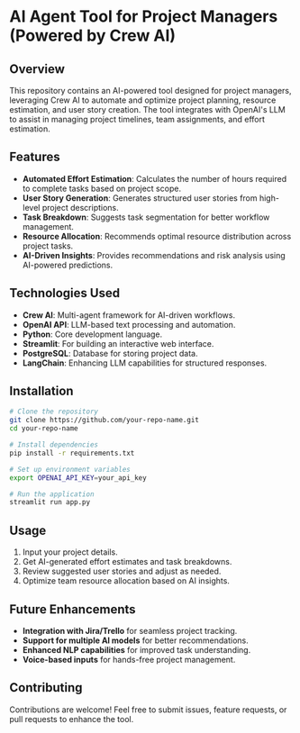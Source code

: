 # AI Agent Tool for Project Managers (Powered by Crew AI)

## Overview
This repository contains an AI-powered tool designed for project managers, leveraging Crew AI to automate and optimize project planning, resource estimation, and user story creation. The tool integrates with OpenAI's LLM to assist in managing project timelines, team assignments, and effort estimation.

## Features
- **Automated Effort Estimation**: Calculates the number of hours required to complete tasks based on project scope.
- **User Story Generation**: Generates structured user stories from high-level project descriptions.
- **Task Breakdown**: Suggests task segmentation for better workflow management.
- **Resource Allocation**: Recommends optimal resource distribution across project tasks.
- **AI-Driven Insights**: Provides recommendations and risk analysis using AI-powered predictions.

## Technologies Used
- **Crew AI**: Multi-agent framework for AI-driven workflows.
- **OpenAI API**: LLM-based text processing and automation.
- **Python**: Core development language.
- **Streamlit**: For building an interactive web interface.
- **PostgreSQL**: Database for storing project data.
- **LangChain**: Enhancing LLM capabilities for structured responses.

## Installation
```sh
# Clone the repository
git clone https://github.com/your-repo-name.git
cd your-repo-name

# Install dependencies
pip install -r requirements.txt

# Set up environment variables
export OPENAI_API_KEY=your_api_key

# Run the application
streamlit run app.py
```

## Usage
1. Input your project details.
2. Get AI-generated effort estimates and task breakdowns.
3. Review suggested user stories and adjust as needed.
4. Optimize team resource allocation based on AI insights.

## Future Enhancements
- **Integration with Jira/Trello** for seamless project tracking.
- **Support for multiple AI models** for better recommendations.
- **Enhanced NLP capabilities** for improved task understanding.
- **Voice-based inputs** for hands-free project management.

## Contributing
Contributions are welcome! Feel free to submit issues, feature requests, or pull requests to enhance the tool.




